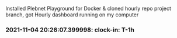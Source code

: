 Installed Plebnet Playground for Docker & cloned hourly repo project branch, got Hourly dashboard running on my computer

### 2021-11-04 20:26:07.399998: clock-in: T-1h 


